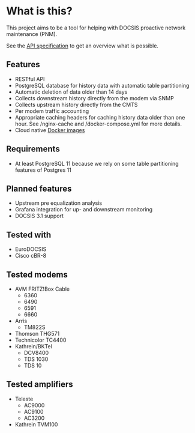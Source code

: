 What is this?
===

This project aims to be a tool for helping with DOCSIS proactive network maintenance (PNM).

See the [API specification](https://petstore.swagger.io/?url=https://raw.githubusercontent.com/Sedl/docsis-pnm/master/apispec.yaml) to get an overview what is possible.

Features
---
* RESTful API
* PostgreSQL database for history data with automatic table partitioning
* Automatic deletion of data older than 14 days
* Collects downstream history directly from the modem via SNMP
* Collects upstream history directly from the CMTS
* Per modem traffic accounting
* Appropriate caching headers for caching history data older than one hour. See /nginx-cache and /docker-compose.yml for more details.
* Cloud native [Docker images](https://hub.docker.com/r/stephan256/docsis-pnm)

Requirements
---
* At least PostgreSQL 11 because we rely on some table partitioning features of
  Postgres 11

Planned features
---
* Upstream pre equalization analysis
* Grafana integration for up- and downstream monitoring
* DOCSIS 3.1 support

Tested with
---
* EuroDOCSIS
* Cisco cBR-8
  
Tested modems
---
* AVM FRITZ!Box Cable
  * 6360
  * 6490
  * 6591
  * 6660
* Arris
  * TM822S
* Thomson THG571
* Technicolor TC4400
* Kathrein/BKTel
  * DCV8400
  * TDS 1030
  * TDS 10

Tested amplifiers
---
* Teleste
  * AC9000
  * AC9100
  * AC3200
* Kathrein TVM100
